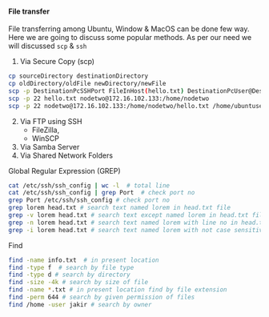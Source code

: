 #### File transfer
File transferring among Ubuntu, Window & MacOS can be done few way. Here we are going to discuss some popular methods. As per our need we will discussed `scp` & `ssh`
1. Via Secure Copy (scp)

```bash
cp sourceDirectory destinationDirectory
cp oldDirectory/oldFile newDirectory/newFile
scp -p DestinationPcSSHPort FileInHost(hello.txt) DestinationPcUser@DestinationPcIP:/home/DestinationPcUser
scp -p 22 hello.txt nodetwo@172.16.102.133:/home/nodetwo
scp -p 22 nodetwo@172.16.102.133:/home/nodetwo/hello.txt /home/ubuntuserver
```
2. Via FTP using SSH
   - FileZilla, 
   - WinSCP
3. Via Samba Server
4. Via Shared Network Folders

Global Regular Expression (GREP)
```bash
cat /etc/ssh/ssh_config | wc -l  # total line
cat /etc/ssh/ssh_config | grep Port  # check port no
grep Port /etc/ssh/ssh_config # check port no
grep lorem head.txt # search text named lorem in head.txt file
grep -v lorem head.txt # search text except named lorem in head.txt file
grep -n lorem head.txt # search text named lorem with line no in head.txt file
grep -i lorem head.txt # search text named lorem with not case sensitive in head.txt file
```

Find
```bash
find -name info.txt  # in present location
find -type f  # search by file type
find -type d # search by directory
find -size -4k # search by size of file
find -name *.txt # in present location find by file extension
find -perm 644 # search by given permission of files
find /home -user jakir # search by owner
```